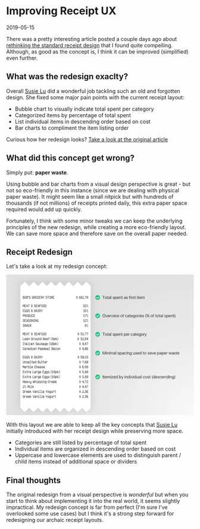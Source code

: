 # Improving Receipt UX

2019-05-15

There was a pretty interesting article posted a couple days ago about <a href="https://www.fastcompany.com/90347782/the-humble-receipt-gets-a-brilliant-redesign">rethinking the standard receipt design</a> that I found quite compelling. Although, as good as the concept is, I think it can be improved (simplified) even further.

## What was the redesign exaclty?

Overall [Susie Lu](https://twitter.com/datatoviz?lang=en) did a wonderful job tackling such an old and forgotten design. She fixed some major pain points with the current receipt layout:

- Bubble chart to visually indicate total spent per category
- Categorized items by percentage of total spent
- List individual items in descending order based on cost
- Bar charts to compliment the item listing order

Curious how her redesign looks? [Take a look at the original article](https://www.fastcompany.com/90347782/the-humble-receipt-gets-a-brilliant-redesign)

## What did this concept get wrong?

Simply put: **paper waste**. 

Using bubble and bar charts from a visual design perspective is great - but not so eco-friendly in this instance (since we are dealing with physical paper waste). It might seem like a small nitpick but with hundreds of thousands (if not millions) of receipts printed daily, this extra paper space required would add up quickly.

Fortunately, I think with some minor tweaks we can keep the underlying principles of the new redesign, while creating a more eco-friendly layout. We can save more space and therefore save on the overall paper needed.

## Receipt Redesign

Let's take a look at my redesign concept:

<img src="/public/images/receipt-update.webp" alt="Receipt Update">

With this layout we are able to keep all the key concepts that [Susie Lu](https://twitter.com/datatoviz?lang=en) initially introduced with her receipt design while preserving more space.

- Categories are still listed by percentage of total spent
- Individual items are organized in descending order based on cost
- Uppercase and lowercase elements are used to distinguish parent / child items instead of additional space or dividers

## Final thoughts

The original redesign from a visual perspective is *wonderful* but when you start to think about implementing it into the real world, it seems slightly impractical. My redesign concept is far from perfect (I'm sure I've overlooked some use cases) but I think it's a strong step forward for redesigning our archaic receipt layouts.
